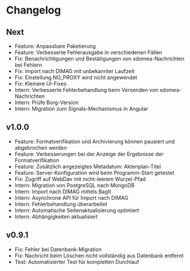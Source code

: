 # Changelog

## Next

- Feature: Anpassbare Paketierung
- Feature: Verbesserte Fehlerausgabe in verschiedenen Fällen
- Fix: Benachrichtigungen und Bestätigungen von xdomea-Nachrichten bei Fehlern
- Fix: Import nach DIMAG mit unbekannter Laufzeit
- Fix: Einstellung NO_PROXY wird nicht angewendet
- Fix: Kleinere UI-Fixes
- Intern: Verbesserte Fehlerbehandlung beim Versenden von xdomea-Nachrichten
- Intern: Prüfe Borg-Version
- Intern: Migration zum Signals-Mechanismus in Angular

## v1.0.0

- Feature: Formatverifikation und Archivierung können pausiert und abgebrochen werden
- Feature: Verbesserungen bei der Anzeige der Ergebnisse der Formatverifikation
- Feature: Zusätzlich angezeigtes Metadatum: Aktenplan-Titel
- Feature: Server-Konfiguration wird beim Programm-Start getestet
- Fix: Zugriff auf WebDav mit nicht-leerem Wurzel-Pfad
- Intern: Migration von PostgreSQL nach MongoDB
- Intern: Import nach DIMAG mittels BagIt
- Intern: Asynchrone API für Import nach DIMAG
- Intern: Fehlerbehandlung überarbeitet
- Intern: Automatische Seitenaktualisierung optimiert
- Intern: Abhängigkeiten aktualisiert

## v0.9.1

- Fix: Fehler bei Datenbank-Migration
- Fix: Nachricht beim Löschen nicht vollständig aus Datenbank entfernt
- Test: Automatisierter Test für kompletten Durchlauf
